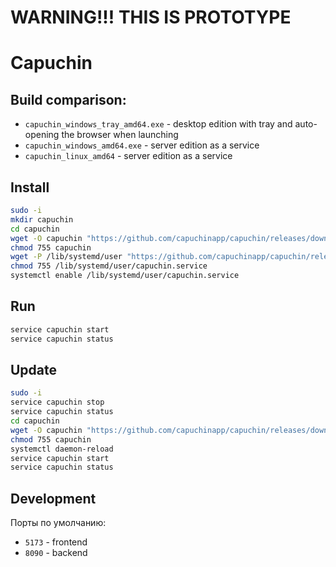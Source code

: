 # WARNING!!! THIS IS PROTOTYPE

# Capuchin

## Build comparison:

-   `capuchin_windows_tray_amd64.exe` - desktop edition with tray and auto-opening the browser when launching
-   `capuchin_windows_amd64.exe` - server edition as a service
-   `capuchin_linux_amd64` - server edition as a service

## Install

```bash
sudo -i
mkdir capuchin
cd capuchin
wget -O capuchin "https://github.com/capuchinapp/capuchin/releases/download/v1.0.0/capuchin_linux_amd64"
chmod 755 capuchin
wget -P /lib/systemd/user "https://github.com/capuchinapp/capuchin/releases/download/v1.0.0/capuchin.service"
chmod 755 /lib/systemd/user/capuchin.service
systemctl enable /lib/systemd/user/capuchin.service
```

## Run

```bash
service capuchin start
service capuchin status
```

## Update

```bash
sudo -i
service capuchin stop
service capuchin status
cd capuchin
wget -O capuchin "https://github.com/capuchinapp/capuchin/releases/download/v1.0.0/capuchin_linux_amd64"
chmod 755 capuchin
systemctl daemon-reload
service capuchin start
service capuchin status
```

## Development

Порты по умолчанию:

-   `5173` - frontend
-   `8090` - backend
